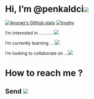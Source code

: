 # Hi, I’m @penkaldci![](https://media.tenor.com/3f87UxkcPREAAAAC/troll-troll-face.gif)
[![Anurag's GitHub stats](https://github-readme-stats.vercel.app/api?username=penkaldci)](https://github.com/anuraghazra/github-readme-stats)
[![trophy](https://github-profile-trophy.vercel.app/?username=penkaldci&theme=onedark)](https://github.com/ryo-ma/github-profile-trophy)

I’m interested in ...........  ![](https://j.gifs.com/KzQPxl.gif)

I’m currently learning ... ![](https://media.tenor.com/8sQLwPIcbrQAAAAC/wasd-cat.gif)

I’m looking to collaborate on ...![](https://y.yarn.co/5562a42a-2ef2-4f80-960f-f83e5457a54d_text.gif)



# How to reach me ?

## Send ![](https://media.tenor.com/3am-okBuWsUAAAAC/yankee-doodle-pigeon-carrier-pigeon.gif)

<!---
penkaldci/penkaldci is a ✨ special ✨ repository because its `README.md` (this file) appears on your GitHub profile.
You can click the Preview link to take a look at your changes.
--->
